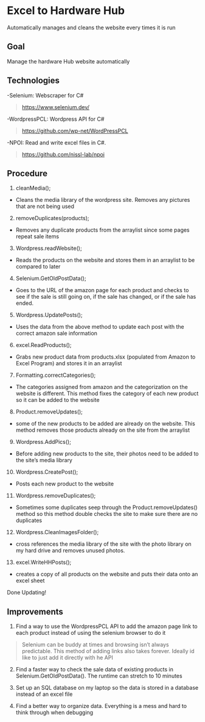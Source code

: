 <!DOCTYPE html>
<html>

<head>
  <meta charset="utf-8">
  <meta name="viewport" content="width=device-width, initial-scale=1.0">
  <title>README</title>
  <link rel="stylesheet" href="https://stackedit.io/style.css" />
</head>

<body class="stackedit">
  <div class="stackedit__html"><h1 id="excel-to-hardware-hub">Excel to Hardware Hub</h1>
<p>Automatically manages and cleans the website every times it is run</p>
<h2 id="goal">Goal</h2>
<p>Manage the hardware Hub website automatically</p>
<h2 id="technologies">Technologies</h2>
<p>-Selenium: Webscraper for C#</p>
<blockquote>
<p><a href="https://www.selenium.dev/">https://www.selenium.dev/</a></p>
</blockquote>
<p>-WordpressPCL: Wordpress API for C#</p>
<blockquote>
<p><a href="https://github.com/wp-net/WordPressPCL">https://github.com/wp-net/WordPressPCL</a></p>
</blockquote>
<p>-NPOI: Read and write excel files in C#.</p>
<blockquote>
<p><a href="https://github.com/nissl-lab/npoi">https://github.com/nissl-lab/npoi</a></p>
</blockquote>
<h2 id="procedure">Procedure</h2>
<ol>
<li>cleanMedia();</li>
</ol>
<ul>
<li>Cleans the media library of the wordpress site. Removes any pictures that are not being used</li>
</ul>
<ol start="2">
<li>removeDuplicates(products);</li>
</ol>
<ul>
<li>Removes any duplicate products from the arraylist since some pages repeat sale items</li>
</ul>
<ol start="3">
<li>Wordpress.readWebsite();</li>
</ol>
<ul>
<li>Reads the products on the website and stores them in an arraylist to be compared to later</li>
</ul>
<ol start="4">
<li>Selenium.GetOldPostData();</li>
</ol>
<ul>
<li>Goes to the URL of the amazon page for each product and checks to see if the sale is still going on, if the sale has changed, or if the sale has ended.</li>
</ul>
<ol start="5">
<li>Wordpress.UpdatePosts();</li>
</ol>
<ul>
<li>Uses the data from the above method to update each post with the correct amazon sale information</li>
</ul>
<ol start="6">
<li>excel.ReadProducts();</li>
</ol>
<ul>
<li>Grabs new product data from products.xlsx (populated from Amazon to Excel Program) and stores it in an arraylist</li>
</ul>
<ol start="7">
<li>Formatting.correctCategories();</li>
</ol>
<ul>
<li>The categories assigned from amazon and the categorization on the website is different. This method fixes the category of each new product so it can be added to the website</li>
</ul>
<ol start="8">
<li>Product.removeUpdates();</li>
</ol>
<ul>
<li>some of the new products to be added are already on the website. This method removes those products already on the site from the arraylist</li>
</ul>
<ol start="9">
<li>Wordpress.AddPics();</li>
</ol>
<ul>
<li>Before adding new products to the site, their photos need to be added to the site’s media library</li>
</ul>
<ol start="10">
<li>Wordpress.CreatePost();</li>
</ol>
<ul>
<li>Posts each new product to the website</li>
</ul>
<ol start="11">
<li>Wordpress.removeDuplicates();</li>
</ol>
<ul>
<li>Sometimes some duplicates seep through the Product.removeUpdates() method so this method double checks the site to make sure there are no duplicates</li>
</ul>
<ol start="12">
<li>Wordpress.CleanImagesFolder();</li>
</ol>
<ul>
<li>cross references the media library of the site with the photo library on my hard drive and removes unused photos.</li>
</ul>
<ol start="13">
<li>excel.WriteHHPosts();</li>
</ol>
<ul>
<li>creates a copy of all products on the website and puts their data onto an excel sheet</li>
</ul>
<p>Done Updating!</p>
<h2 id="improvements">Improvements</h2>
<ol>
<li>Find a way to use the WordpressPCL API to add the amazon page link to each product instead of using the selenium browser to do it</li>
</ol>
<blockquote>
<p>Selenium can be buddy at times and browsing isn’t always predictable. This method of adding links also takes forever. Ideally id like to just add it directly with he API</p>
</blockquote>
<ol start="2">
<li>
<p>Find a faster way to check the sale data of existing products in Selenium.GetOldPostData(). The runtime can stretch to 10 minutes</p>
</li>
<li>
<p>Set up an SQL database on my laptop so the data is stored in a database instead of an excel file</p>
</li>
<li>
<p>Find a better way to organize data. Everything is a mess and hard to think through when debugging</p>
</li>
</ol>
</div>
</body>

</html>

